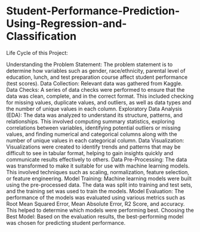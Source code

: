 # Student-Performance-Prediction-Using-Regression-and-Classification
Life Cycle of this Project:

Understanding the Problem Statement: The problem statement is to determine how variables such as gender, race/ethnicity, parental level of education, lunch, and test preparation course affect student performance (test scores).
Data Collection: Relevant data was gathered from Kaggle.
Data Checks: A series of data checks were performed to ensure that the data was clean, complete, and in the correct format. This included checking for missing values, duplicate values, and outliers, as well as data types and the number of unique values in each column.
Exploratory Data Analysis (EDA): The data was analyzed to understand its structure, patterns, and relationships. This involved computing summary statistics, exploring correlations between variables, identifying potential outliers or missing values, and finding numerical and categorical columns along with the number of unique values in each categorical column.
Data Visualization: Visualizations were created to identify trends and patterns that may be difficult to see in tabular format, helping to gain insights quickly and communicate results effectively to others.
Data Pre-Processing: The data was transformed to make it suitable for use with machine learning models. This involved techniques such as scaling, normalization, feature selection, or feature engineering.
Model Training: Machine learning models were built using the pre-processed data. The data was split into training and test sets, and the training set was used to train the models.
Model Evaluation: The performance of the models was evaluated using various metrics such as Root Mean Squared Error, Mean Absolute Error, R2 Score, and accuracy. This helped to determine which models were performing best.
Choosing the Best Model: Based on the evaluation results, the best-performing model was chosen for predicting student performance.
